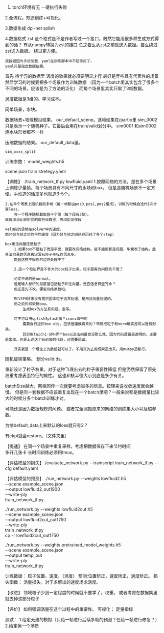 1. torch环境有无
    一键执行失败
    
2.全流程。短途训练+可视化。

3.数据生成
    dpi-net 
    splish


4.数据格式
    zst 
    这个格式是不是作者写过一个接口，既然它能用很多种生成方式得到的话？
        有从numpy转换为zst的接口
    总之要么从zst之前就送入数据。要么绕过zst送入数据。
    绕过更方便。

    湍数据因为手动加载，yaml在训练脚本中不起作用了。
    yaml只是指出数据位置。




首先 待学习的数据里 涡度的效果就必须要明显才行 最好是弄些具有代表性的场景
然后学习的时候要把多个场景作为训练数据
（因为一个batch里其实包含了很多个不同的场景，应该是为了方法的泛化）
而每个场景里其实只取了3帧数据。




涡度数据是3维的。学习成本。

简单场景，水块。


数据场景+物理模拟结果。
    our_default_scene。逐帧结果在/partio里
    sim_0002只是表示一个随机种子。它最后会用在train/valid划分中。
    sim0001 和sim0002 连水块形状都不一样



压缩数据的结果。
    our_default_data里。

    sim_xxxx_split 



训练参数：
model_weights.h5

scene.json
train stretegy.yaml



【训练】
./train_network_tf.py lowfluid.yaml
    1.按原网络的方法，是在多个场景上训练少量帧。每个场景具有不同尺寸的水块和box。
        但是造随机场景不一定方便。手动造的话顶多也就造3-5个。
    
    2.在单个场景上随机截取多帧（每一帧都由pos0,pos1,pos2组成）。训练的时候会迭代1次计算loss。
        写一个程序随机截取若干个段（每个段有3帧）。
    就选湍流比较明显的那些帧数里，等间距采样段

    vel0指的是帧在solver中的速度，
    而非帧与帧之间的平均速度（因为帧与帧之间已经历经了多个step）
    
    box用法向量还是粒子
        1.如果box不是粒子而是平面，就要改网络结构。能不能用都是问题，毕竟改了结构。此外法向量的信息肯定没有粒子坐标的信息多。
        而且这样不规则的边界处理不了

        2.造一个和边界差不多大的box粒子出来。粒子距离的问题先不管了

        论文中说的是normal。
        但是输入卷积的最底层包括粒子和法向量。是否信息有些冗余？
        但还是先不改。保留网络原貌吧。

        MCVSPH好像没有提供固体粒子边界处理，是用法向量处理的。
        用之前的框架搞box。
            生成box的方法有问题。重写。

        可不可以用splishSplash搞？cconv自带的
            需要自行提供box.obj。应该是建模得来的？转换成粒子和norm确实是可以是有封装。
            其实用taichi-SPH弄个box以及法向量也没那么难，因为代码逻辑是透明的。主要是繁琐。但是上述这个有封装的代码，还需要调试。

        其实就是一个理论上的数组就可以了。不用真的去用框架造出来。用numpy造都行。


随机旋转策略。
划分valid ds。


重新设计了粒子权重。对于这种飞溅出去的粒子重要性降低
但是仍然保留了原先权重考虑表面特征的属性。
这也和核半径大小到底是多少有关。



batchSize越大，网络回传一次就要考虑越多的信息。按理来说收敛速度就会越慢。
但是同一套数据不应该重复出现在一个batch里吧？一般来说都是数据量比较大的时候分多个batch训练才对。

可能还是因为数据规模的问题。
或者完全照搬原来的网络的训练集大小以及超参数。

为啥default_data上来默认的loss就只有2？



有ckpt就会restore。（文件夹里）


【提速】
    在同一个场景中重复采样，考虑把数据保存下来节约时间  
    多开几张卡
    长时间训练必须用tmux。


【评估模型的损失】
/evaluate_network.py --trainscript train_network_tf.py --cfg default.yaml


【评估模型的预测】
./run_network.py --weights lowfluid2.h5 \
                 --scene example_scene.json \
                 --output lowfluid2_out1900 \
                 --write-ply \
                 train_network_tf.py


./run_network.py --weights lowfluid2cut.h5 \
                 --scene example_scene.json \
                 --output lowfluid2cut_out1750 \
                 --write-ply \
                 train_network_tf.py                
cp -r lowfluid2cut_out1750 

./run_network.py --weights pretrained_model_weights.h5 \
                 --scene example_scene.json \
                 --output temp_out \
                 --write-ply \
                 train_network_tf.py


训练数据：
    粒子位置，速度，（涡度）
    预测:位置矫正，速度矫正，涡度矫正。
损失函数：
    涡量损失。对于求解出的速度场求涡度。

【改进】
    领域粒子少到一定程度的时候就不要学了。权重。
    或者考虑在数据集里就去掉这部分粒子

【评价】
    如何强调涡量在这个过程中的重要性。
        可视化；
        定量指标


测试：
    1.给定无湍的模拟（只给一帧进行后续多帧的预测？任给一帧进行修复？）
    2.给定另一个场景

